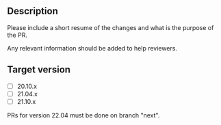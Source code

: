## Description

Please include a short resume of the changes and what is the purpose of the PR.

Any relevant information should be added to help reviewers.

## Target version

- [ ] 20.10.x
- [ ] 21.04.x
- [ ] 21.10.x

PRs for version 22.04 must be done on branch "next".
